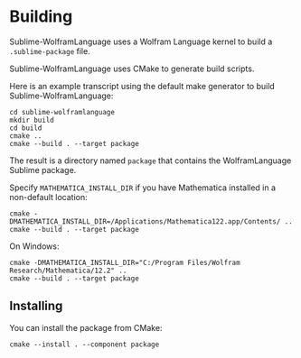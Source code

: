 # Building

Sublime-WolframLanguage uses a Wolfram Language kernel to build a `.sublime-package` file.

Sublime-WolframLanguage uses CMake to generate build scripts.

Here is an example transcript using the default make generator to build Sublime-WolframLanguage:

```
cd sublime-wolframlanguage
mkdir build
cd build
cmake ..
cmake --build . --target package
```

The result is a directory named `package` that contains the WolframLanguage Sublime package.

Specify `MATHEMATICA_INSTALL_DIR` if you have Mathematica installed in a non-default location:

```
cmake -DMATHEMATICA_INSTALL_DIR=/Applications/Mathematica122.app/Contents/ ..
cmake --build . --target package
```

On Windows:

```
cmake -DMATHEMATICA_INSTALL_DIR="C:/Program Files/Wolfram Research/Mathematica/12.2" ..
cmake --build . --target package
```

## Installing

You can install the package from CMake:
```
cmake --install . --component package
```
